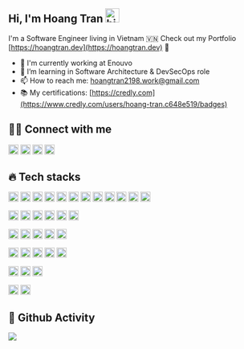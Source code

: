 ## Hi, I'm Hoang Tran <img src="https://user-images.githubusercontent.com/1303154/88677602-1635ba80-d120-11ea-84d8-d263ba5fc3c0.gif" width="28px" height="28px" alt="hi">

I'm a Software Engineer living in Vietnam 🇻🇳 Check out my Portfolio [https://hoangtran.dev](https://hoangtran.dev) 🚀

- 🔭 I'm currently working at Enouvo
- 🤔 I’m learning in Software Architecture & DevSecOps role
- 📫 How to reach me: hoangtran2198.work@gmail.com
- 📚 My certifications: [https://credly.com](https://www.credly.com/users/hoang-tran.c648e519/badges)

## 🙋‍♂️ Connect with me

<p align="left">
  <a href="https://www.youtube.com/channel/UC7jAJMVtvAg8W9mmPXJ-Zgw"><img height="20" alt="Youtube" title="Youtube" src="https://img.shields.io/badge/-YouTube-red?style=for-the-badge&logo=youtube&logoColor=white"  /></a>
  <a href="https://twitter.com/hoangtran2198"><img  height="20" alt="Twitter" title="Twitter" src="https://img.shields.io/badge/-Twitter-1DA1F2?style=for-the-badge&logo=twitter&logoColor=white"/></a>
  <a href="https://www.facebook.com/hoangtran.dev/"><img height="20" alt="Facebook" title="Twitter" src="https://img.shields.io/badge/Facebook-%231877F2.svg?style=for-the-badge&logo=Facebook&logoColor=white"/></a>
  <a href="https://www.linkedin.com/in/hoangtran2198"><img height="20" alt="Linkedin" title="LinkedIn" src="https://img.shields.io/badge/LinkedIn-0077B5?style=for-the-badge&logo=linkedin&logoColor=white"/></a>
</p>

## 🔥 Tech stacks

<p align="left">
    <img height="20" src="https://img.shields.io/badge/Amazon_AWS-FF9900?style=for-the-badge&logo=amazonaws&logoColor=white" />
    <img height="20" src="https://img.shields.io/badge/Google_Cloud-4285F4?style=for-the-badge&logo=google-cloud&logoColor=white" />
    <img height="20" src="https://img.shields.io/badge/Microsoft_Azure-0089D6?style=for-the-badge&logo=microsoft-azure&logoColor=white" />
    <img height="20" src="https://img.shields.io/badge/firebase-%23039BE5.svg?style=for-the-badge&logo=firebase" />
    <img height="20" src="https://img.shields.io/badge/Cloudflare-F38020?style=for-the-badge&logo=Cloudflare&logoColor=white" />
    <img height="20" src="https://img.shields.io/badge/Digital_Ocean-0080FF?style=for-the-badge&logo=DigitalOcean&logoColor=white" />
    <img height="20" src="https://img.shields.io/badge/GitHub_Actions-2088FF?style=for-the-badge&logo=github-actions&logoColor=white" />
    <img height="20" src="https://img.shields.io/badge/circleci-343434?style=for-the-badge&logo=circleci&logoColor=white" />
    <img height="20" src="https://img.shields.io/badge/docker-%230db7ed.svg?style=for-the-badge&logo=docker&logoColor=white" />
    <img height="20" src="https://img.shields.io/badge/nginx-%23009639.svg?style=for-the-badge&logo=nginx&logoColor=white"/>
    <img height="20" src="https://img.shields.io/badge/Sentry-black?style=for-the-badge&logo=Sentry&logoColor=#362D59"/>
    <img height="20" src="https://img.shields.io/badge/Sonarqube-5190cf?style=for-the-badge&logo=sonarqube&logoColor=white"/>
</p>

<p align="left">
    <img height="20" src="https://img.shields.io/badge/Elastic_Search-005571?style=for-the-badge&logo=elasticsearch&logoColor=whiteB" />
    <img height="20" src="https://img.shields.io/badge/redis-%23DD0031.svg?&style=for-the-badge&logo=redis&logoColor=white" />
    <img height="20" src="https://img.shields.io/badge/MySQL-005C84?style=for-the-badge&logo=mysql&logoColor=whit" />
    <img height="20" src="https://img.shields.io/badge/Microsoft%20SQL%20Server-CC2927?style=for-the-badge&logo=microsoft%20sql%20server&logoColor=white"  
 />
    <img height="20" src="https://img.shields.io/badge/PostgreSQL-316192?style=for-the-badge&logo=postgresql&logoColor=white" />
    <img height="20" src="https://img.shields.io/badge/MongoDB-4EA94B?style=for-the-badge&logo=mongodb&logoColor=white" />
</p>

<p align="left">
    <img height="20" src="https://img.shields.io/badge/Python-3776AB?style=for-the-badge&logo=python&logoColor=white" />
    <img height="20" src="https://img.shields.io/badge/JavaScript-F7DF1E?style=for-the-badge&logo=javascript&logoColor=black" />
    <img height="20" src="https://img.shields.io/badge/TypeScript-007ACC?style=for-the-badge&logo=typescript&logoColor=white" />
    <img height="20" src="https://img.shields.io/badge/Node.js-43853D?style=for-the-badge&logo=node.js&logoColor=white" />
    <img height="20" src="https://img.shields.io/badge/React-20232A?style=for-the-badge&logo=react&logoColor=61DAFB" />
</p>

<p align="left">
    <img height="20" src="https://img.shields.io/badge/-jest-%23C21325?style=for-the-badge&logo=jest&logoColor=white"/>
    <img height="20" src="https://img.shields.io/badge/webpack-%238DD6F9.svg?style=for-the-badge&logo=webpack&logoColor=black" />
    <img height="20" src="https://img.shields.io/badge/Babel-F9DC3e?style=for-the-badge&logo=babel&logoColor=black" />
    <img height="20" src="https://img.shields.io/badge/eslint-3A33D1?style=for-the-badge&logo=eslint&logoColor=white" />
    <img height="20" src="https://img.shields.io/badge/prettier-1A2C34?style=for-the-badge&logo=prettier&logoColor=F7BA3E" />
</p>

<p align="left">
    <img height="20" src="https://img.shields.io/badge/bitbucket-%230047B3.svg?style=for-the-badge&logo=bitbucket&logoColor=white"/>
    <img height="20" src="https://img.shields.io/badge/github-0080FF.svg?style=for-the-badge&logo=github&logoColor=white"/>
    <img height="20" src="https://img.shields.io/badge/GitLab-330F63?style=for-the-badge&logo=gitlab&logoColor=white"/>
</p>

<p align="left">
    <img height="20" src="https://img.shields.io/badge/PayPal-00457C?style=for-the-badge&logo=paypal&logoColor=white"/>
    <img height="20" src="https://img.shields.io/badge/Stripe-626CD9?style=for-the-badge&logo=Stripe&logoColor=white"/>
</p>

## 🚁 Github Activity 
<div>
<a href="https://github.com/hoangtran2">
  <img align="center" src="https://github-readme-stats.vercel.app/api?username=hoangtran2&theme=tokyonight" />
</a>
</div>                                                                                                                 

<div align="center">
